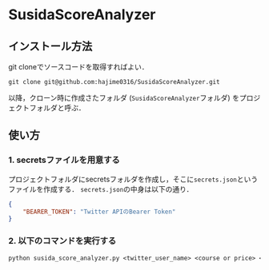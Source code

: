 # SusidaScoreAnalyzer

## インストール方法

git cloneでソースコードを取得すればよい．

```git
git clone git@github.com:hajime0316/SusidaScoreAnalyzer.git
```

以降，クローン時に作成さたフォルダ (`SusidaScoreAnalyzer`フォルダ) をプロジェクトフォルダと呼ぶ．

## 使い方

### 1. secretsファイルを用意する

プロジェクトフォルダにsecretsフォルダを作成し，そこに`secrets.json`というファイルを作成する．
`secrets.json`の中身は以下の通り．

```json
{
    "BEARER_TOKEN": "Twitter APIのBearer Token"
}
```

### 2. 以下のコマンドを実行する

```txt
python susida_score_analyzer.py <twitter_user_name> <course or price> <type>
```
